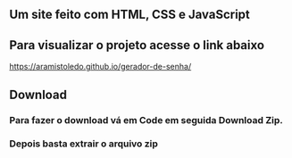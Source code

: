 ## Um site feito com HTML, CSS e JavaScript
## Para visualizar o projeto acesse o link abaixo
https://aramistoledo.github.io/gerador-de-senha/

## Download
### Para fazer o download vá em Code em seguida Download Zip.
### Depois basta extrair o arquivo zip
